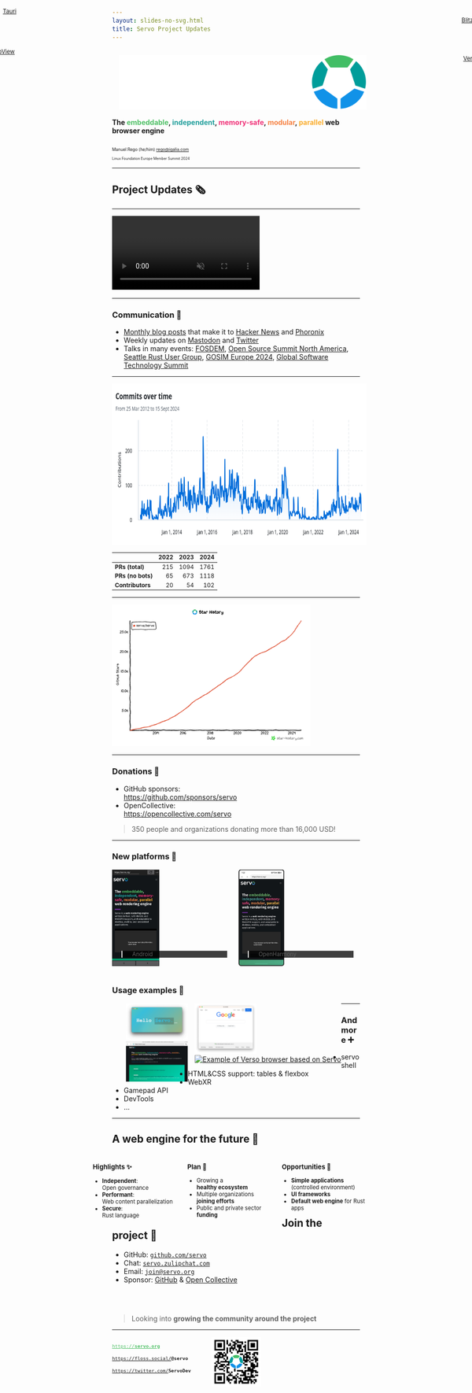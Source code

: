 ```yaml
---
layout: slides-no-svg.html
title: Servo Project Updates
---
```


<!-- .slide: class="cover" -->

<img src="/img/servo-color-negative-no-container-600.png" style="margin: 1em;" alt="Servo logo" />

<div style="font-weight: 700;">
  The
  <span style="color: #4fc066;">embeddable</span>,
  <span style="color: #209e9b;">independent</span>,
  <span style="color: #f03278;">memory-safe</span>,
  <span style="color: #f68243;">modular</span>,
  <span style="color: #faae30;">parallel</span>
  web browser engine
  <br>
</div>

<div style="font-size: 60%; margin-top: 3em;">

Manuel Rego (he/him) <rego@igalia.com>

</div>

<div style="font-size: 50%;">

Linux Foundation Europe Member Summit 2024

</div>

-----

## Project Updates 🗞️

----

<video autoplay controls loop muted>
  <source src="/img/servoshell-2024-09.webm" type="video/webm">
  <p>Servoshell (the Servo mini browser) browsing servo.org, and opening a new tab to browse frontpage of en.wikipedia.org. The video finished coming back to the first tab and loading servo.org homepage again.</p>
</video>

----

### Communication 📢

* [Monthly blog posts](https://servo.org/blog) that make it to
  [Hacker News](https://news.ycombinator.com/) and [Phoronix](https://www.phoronix.com/)
* Weekly updates on [Mastodon](https://floss.social/@servo) and [Twitter](https://x.com/servodev)
* Talks in many events: [FOSDEM](https://fosdem.org/2024/schedule/event/fosdem-2024-2321-embedding-servo-in-rust-projects/), [Open Source Summit North America](https://youtu.be/RdtlD_7JAs8), [Seattle Rust User Group](https://servo.org/slides/2024-04-16-seattle-rust-user-group/), [GOSIM Europe 2024](https://www.youtube.com/watch?v=EA_1jxzR85M), [Global Software Technology Summit](https://www.youtube.com/watch?v=SamA5Oz-G5w)

----

<img src="/img/github-2024-09.png" style="padding: 1em 0.5em; background: white; height: 300px;" alt="Contributors graph from https://github.com/servo/servo/graphs/contributors showing a very slow period from mid-2020 to end of 2023, and a bigger activity in 2023 & 2024." />

<div style="font-size: smaller;">

| | 2022 | 2023 | 2024 |
|---|---:|---:|---:|
| **PRs (total)** | 215 | 1094 | 1761 |
| **PRs (no bots)** | 65 | 673 | 1118 |
| **Contributors** | 20 | 54 | 102 |

</div>

----

<a href="https://star-history.com/#servo/servo&Date">
<img style="width: 80%;" alt="GitHub Stars History Chart. Servo going up since in a 40-45 degree angle, getting up over 25,000 stars" src="/img/servo-github-star-history-2024-september.png" />
</a>

----

### Donations 🙏

* GitHub sponsors:  
  https://github.com/sponsors/servo
* OpenCollective:  
  https://opencollective.com/servo

> 350 people and organizations donating more than 16,000 USD!


----

### New platforms 📱


<div class="ffragment" style="float: left; width: 49%; margin-right: 2%;">

<img style="margin-block: 0; height: 14em;" src="/img/servo-android-2024-09.jpg" alt="Screenshot of Servo running on Android opening servo.org homepage" />

<blockquote style="background: rgba(0, 0, 0, 0.75); position: relative; top: -4em; font-size: 80%; width: 70%; padding-inline: 20px;">
Android
</blockquote>

</div>

<div class="ffragment" style="float: left; width: 49%;">

<img style="margin-block: 0; height: 14em;" src="/img/servo-openharmony-2024-09.jpg" alt="Screenshot of Servo running on OpenHarmony opening Servo's wikipedia page" />

<blockquote style="background: rgba(0, 0, 0, 0.75); position: relative; top: -4em; font-size: 80%; width: 70%; padding-inline: 20px;">
OpenHarmony
</blockquote>

</div>


----

### Usage examples 🔗

<div style="float: left; margin-left: 2em;">
<a href="https://github.com/tauri-apps/wry/tree/servo-wry-demo">
  <img style="width: 9em; margin: 0;" src="/img/servo-tauri-example.png" alt="Example of Servo and wry (Tauri) integration" />
</a>
<br>
<a href="https://github.com/KDABLabs/cxx-qt-servo-webview">
  <img style="width: 9em; margin: 0;" src="/img/servo-qt-example.png" alt="Example of Servo WebView for Qt using CXX-Qt" />
</a>
</div>
<div style="float: left;">
<a href="https://github.com/DioxusLabs/blitz">
  <img style="width: 9em; margin: 0; margin-left: 1em;" src="/img/servo-blitz-example.png" alt="Example of Blitz integration with Servo" />
</a>
<br>
<a href="https://github.com/versotile-org/verso/">
  <img style="width: 9em; margin: 0; margin-left: 1em;" src="/img/servo-verso-example.gif" alt="Example of Verso browser based on Servo" />
</a>
</div>

<div style="position: absolute; font-size: smaller; top: 5.5em; left: 0.5em;"><a href="https://github.com/tauri-apps/wry/tree/servo-wry-demo">Tauri</a></div>
<div style="position: absolute; font-size: smaller; top: 12.5em; left: -3.2em;"><a href="">Qt WebView</a></div>
<div style="position: absolute; font-size: smaller; top: 7em; right: -0.2em;"><a href="https://github.com/DioxusLabs/blitz">Blitz</a></div>
<div style="position: absolute; font-size: smaller; top: 13.7em; right: -1.2em;"><a href="https://github.com/versotile-org/verso/">Verso</a></div>

----

### And more ➕

* servoshell
* HTML&CSS support: tables & flexbox
* WebXR
* Gamepad API
* DevTools
* ...

-----

## A web engine for the future 🔮 <!-- .element style="font-size: 1.4em;" -->

<div style="font-size: 80%; margin-inline: -3.5em; margin-top: 1.5em;">

<div style="float: left; width: 30%;">

### Highlights ✨

* **Independent**:  
  Open governance
* **Performant**:  
  Web content parallelization
* **Secure**:  
  Rust language

</div>

<div style="float: left; width: 30%; margin-inline: 3%;">

### Plan 📆

* Growing a  
  **healthy ecosystem**
* Multiple organizations  
  **joining efforts**
* Public and private sector **funding**

</div>

<div style="float: left; width: 30%;">

### Opportunities 🌈

* **Simple applications** (controlled environment)
* **UI frameworks**
* **Default web engine** for Rust apps

</div>

</div>

-----

## Join the project 🤝

* GitHub: <a href="https://github.com/servo"><code>github.com/servo</code></a>
* Chat: <a href="https://servo.zulipchat.com/"><code>servo.zulipchat.com</code></a>
* Email: <a href="mailto:join@servo.org"><code>join@servo.org</code></a>
* Sponsor: [GitHub](https://github.com/sponsors/servo) & [Open Collective](https://opencollective.com/servo)

<br>
<br>

> Looking into **growing the community around the project**

-----

<!-- .slide: class="last" style="text-align: left;" -->

<div style="float: left; font-size: 80%; margin-bottom: 5em;">

<a href="https://servo.org" style="color: #4fc066;"><code>https://</code><code style="font-weight: 700;">servo.org</code></a>

<a href="https://floss.social/@servo" style="color: #4fc066;"><code>https://floss.social/</code><code style="font-weight: 700;">@servo</code></a>

<a href="https://twitter.com/ServoDev" style="color: #4fc066;"><code>https://twitter.com/</code><code style="font-weight: 700;">ServoDev</code></a>

</div>

<img src="/img/servo-qr.png" style="width: 20%; margin-left: 3em;" alt="QR code with Servo logo pointing to servo.org website" />

